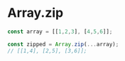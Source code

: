 # Array.zip
```javascript
const array = [[1,2,3], [4,5,6]];

const zipped = Array.zip(...array);
// [[1,4], [2,5], [3,6]];
```
